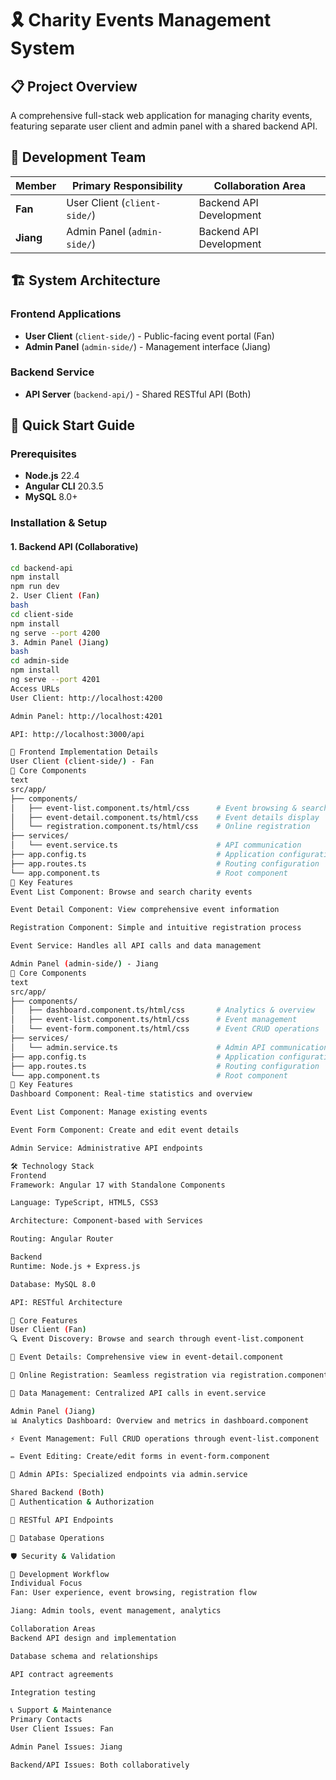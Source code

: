 # 🎗️ Charity Events Management System

## 📋 Project Overview
A comprehensive full-stack web application for managing charity events, featuring separate user client and admin panel with a shared backend API.

## 👥 Development Team

| Member | Primary Responsibility | Collaboration Area |
|--------|------------------------|-------------------|
| **Fan** | User Client (`client-side/`) | Backend API Development |
| **Jiang** | Admin Panel (`admin-side/`) | Backend API Development |

## 🏗️ System Architecture

### Frontend Applications
- **User Client** (`client-side/`) - Public-facing event portal (Fan)
- **Admin Panel** (`admin-side/`) - Management interface (Jiang)

### Backend Service  
- **API Server** (`backend-api/`) - Shared RESTful API (Both)

## 🚀 Quick Start Guide

### Prerequisites
- **Node.js** 22.4
- **Angular CLI** 20.3.5
- **MySQL** 8.0+

### Installation & Setup

#### 1. Backend API (Collaborative)
```bash
cd backend-api
npm install
npm run dev
2. User Client (Fan)
bash
cd client-side
npm install
ng serve --port 4200
3. Admin Panel (Jiang)
bash
cd admin-side
npm install
ng serve --port 4201
Access URLs
User Client: http://localhost:4200

Admin Panel: http://localhost:4201

API: http://localhost:3000/api

📁 Frontend Implementation Details
User Client (client-side/) - Fan
🎯 Core Components
text
src/app/
├── components/
│   ├── event-list.component.ts/html/css      # Event browsing & search
│   ├── event-detail.component.ts/html/css    # Event details display
│   └── registration.component.ts/html/css    # Online registration
├── services/
│   └── event.service.ts                      # API communication
├── app.config.ts                             # Application configuration
├── app.routes.ts                             # Routing configuration
└── app.component.ts                          # Root component
🔧 Key Features
Event List Component: Browse and search charity events

Event Detail Component: View comprehensive event information

Registration Component: Simple and intuitive registration process

Event Service: Handles all API calls and data management

Admin Panel (admin-side/) - Jiang
🎯 Core Components
text
src/app/
├── components/
│   ├── dashboard.component.ts/html/css       # Analytics & overview
│   ├── event-list.component.ts/html/css      # Event management
│   └── event-form.component.ts/html/css      # Event CRUD operations
├── services/
│   └── admin.service.ts                      # Admin API communication
├── app.config.ts                             # Application configuration
├── app.routes.ts                             # Routing configuration
└── app.component.ts                          # Root component
🔧 Key Features
Dashboard Component: Real-time statistics and overview

Event List Component: Manage existing events

Event Form Component: Create and edit event details

Admin Service: Administrative API endpoints

🛠️ Technology Stack
Frontend
Framework: Angular 17 with Standalone Components

Language: TypeScript, HTML5, CSS3

Architecture: Component-based with Services

Routing: Angular Router

Backend
Runtime: Node.js + Express.js

Database: MySQL 8.0

API: RESTful Architecture

🎯 Core Features
User Client (Fan)
🔍 Event Discovery: Browse and search through event-list.component

📄 Event Details: Comprehensive view in event-detail.component

📝 Online Registration: Seamless registration via registration.component

🔄 Data Management: Centralized API calls in event.service

Admin Panel (Jiang)
📊 Analytics Dashboard: Overview and metrics in dashboard.component

⚡ Event Management: Full CRUD operations through event-list.component

✏️ Event Editing: Create/edit forms in event-form.component

🔧 Admin APIs: Specialized endpoints via admin.service

Shared Backend (Both)
🔐 Authentication & Authorization

📡 RESTful API Endpoints

💾 Database Operations

🛡️ Security & Validation

🔄 Development Workflow
Individual Focus
Fan: User experience, event browsing, registration flow

Jiang: Admin tools, event management, analytics

Collaboration Areas
Backend API design and implementation

Database schema and relationships

API contract agreements

Integration testing

📞 Support & Maintenance
Primary Contacts
User Client Issues: Fan

Admin Panel Issues: Jiang

Backend/API Issues: Both collaboratively
